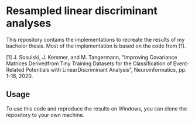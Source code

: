 # Resampled linear discriminant analyses
This repository contains the implementations to recreate the results of my bachelor thesis. Most of the implementation is based on the code from [1].

[1] J. Sosulski, J. Kemmer, and M. Tangermann, “Improving Covariance Matrices Derivedfrom Tiny Training Datasets for the Classification of Event-Related Potentials with LinearDiscriminant Analysis”, Neuroinformatics, pp. 1–16, 2020.

## Usage
To use this code and reproduce the results on Windows, you can clone the repository to your own machine.




